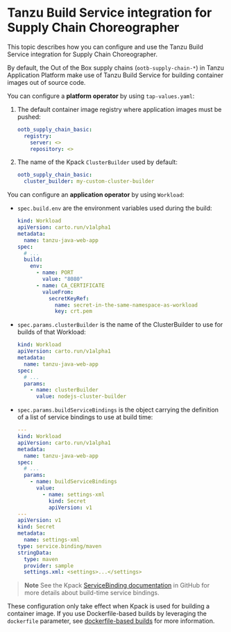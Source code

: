 # Tanzu Build Service integration for Supply Chain Choreographer

This topic describes how you can configure and use the Tanzu Build Service integration for Supply
Chain Choreographer.

By default, the Out of the Box supply chains (`ootb-supply-chain-*`) in Tanzu Application Platform
make use of Tanzu Build Service for building container images out of
source code.

You can configure a **platform operator** by using
`tap-values.yaml`:

1. The default container image registry where application images must be
   pushed:

    ```yaml
    ootb_supply_chain_basic:
      registry:
        server: <>
        repository: <>
    ```

2. The name of the Kpack `ClusterBuilder` used by default:

    ```yaml
    ootb_supply_chain_basic:
      cluster_builder: my-custom-cluster-builder
    ```

You can configure an **application operator** by using `Workload`:

- `spec.build.env` are the environment variables used during the build:

    ```yaml
    kind: Workload
    apiVersion: carto.run/v1alpha1
    metadata:
      name: tanzu-java-web-app
    spec:
      # ...
      build:
        env:
          - name: PORT
            value: "8080"
          - name: CA_CERTIFICATE
            valueFrom:
              secretKeyRef:
                name: secret-in-the-same-namespace-as-workload
                key: crt.pem
    ```

- `spec.params.clusterBuilder` is the name of the ClusterBuilder to use for builds of that Workload:

    ```yaml
    kind: Workload
    apiVersion: carto.run/v1alpha1
    metadata:
      name: tanzu-java-web-app
    spec:
      # ...
      params:
        - name: clusterBuilder
          value: nodejs-cluster-builder
    ```

- `spec.params.buildServiceBindings` is the object carrying the definition of a list of service
  bindings to use at build time:

    ```yaml
    ---
    kind: Workload
    apiVersion: carto.run/v1alpha1
    metadata:
      name: tanzu-java-web-app
    spec:
      # ...
      params:
        - name: buildServiceBindings
          value:
            - name: settings-xml
              kind: Secret
              apiVersion: v1
    ---
    apiVersion: v1
    kind: Secret
    metadata:
      name: settings-xml
    type: service.binding/maven
    stringData:
      type: maven
      provider: sample
      settings.xml: <settings>...</settings>
    ```

> **Note** See the Kpack [ServiceBinding documentation](https://github.com/buildpacks-community/kpack/blob/main/docs/servicebindings.md)
> in GitHub for more details about build-time service bindings.

These configuration only take effect when Kpack is used for building a container image. If you use
Dockerfile-based builds by leveraging the `dockerfile` parameter, see [dockerfile-based
builds](dockerfile-based-builds.md) for more information.
